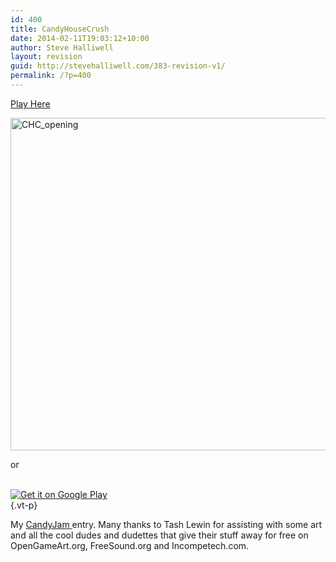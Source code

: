 ```yaml
---
id: 400
title: CandyHouseCrush
date: 2014-02-11T19:03:12+10:00
author: Steve Halliwell
layout: revision
guid: http://stevehalliwell.com/383-revision-v1/
permalink: /?p=400
---
```

<a class="vt-p" href="https://dl.dropboxusercontent.com/u/53300249/CandyHouseCrush%20V1.0/CandyHouseCrush_webbuild.html" target="_blank">Play Here</a>

<a class="vt-p" href="https://dl.dropboxusercontent.com/u/53300249/CandyHouseCrush%20V1.0/CandyHouseCrush_webbuild.html" target="_blank"><img loading="lazy" class="alignnone size-full wp-image-385" alt="CHC_opening" src="http://stevehalliwell.com/wp-content/uploads/2014/02/CHC_opening.jpg" width="952" height="532" srcset="http://stevehalliwell.com/wp-content/uploads/2014/02/CHC_opening.jpg 952w, http://stevehalliwell.com/wp-content/uploads/2014/02/CHC_opening-300x167.jpg 300w, http://stevehalliwell.com/wp-content/uploads/2014/02/CHC_opening-400x223.jpg 400w" sizes="(max-width: 952px) 100vw, 952px" /></a>

or

[  
![Get it on Google Play](https://developer.android.com/images/brand/en_generic_rgb_wo_60.png)  
](https://play.google.com/store/apps/details?id=com.stevehalliwell.candyhousecrush){.vt-p} 

My <a class="vt-p" href="http://thecandyjam.com/" target="_blank">CandyJam </a>entry. Many thanks to Tash Lewin for assisting with some art and all the cool dudes and dudettes that give their stuff away for free on OpenGameArt.org, FreeSound.org and Incompetech.com.